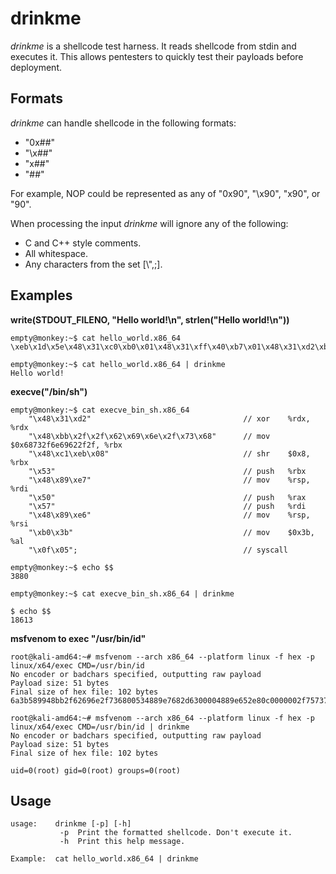 # drinkme

_drinkme_ is a shellcode test harness. It reads shellcode from stdin and executes it. This allows pentesters to quickly test their payloads before deployment.

## Formats ##

_drinkme_ can handle shellcode in the following formats:

* "0x##"
* "\x##"
* "x##"
* "##"

For example, NOP could be represented as any of "0x90", "\x90", "x90", or "90".

When processing the input _drinkme_ will ignore any of the following:

* C and C++ style comments.
* All whitespace.
* Any characters from the set [\\",;].

## Examples ##

**write(STDOUT_FILENO, "Hello world!\n", strlen("Hello world!\n"))**

	empty@monkey:~$ cat hello_world.x86_64 
	\xeb\x1d\x5e\x48\x31\xc0\xb0\x01\x48\x31\xff\x40\xb7\x01\x48\x31\xd2\xb2\x0d\x0f\x05\x48\x31\xc0\xb0\x3c\x48\x31\xff\x0f\x05\xe8\xde\xff\xff\xff\x48\x65\x6c\x6c\x6f\x20\x77\x6f\x72\x6c\x64\x21\x0a
	
	empty@monkey:~$ cat hello_world.x86_64 | drinkme
	Hello world!


**execve("/bin/sh")**

	empty@monkey:~$ cat execve_bin_sh.x86_64 
	    "\x48\x31\xd2"                                  // xor    %rdx, %rdx
	    "\x48\xbb\x2f\x2f\x62\x69\x6e\x2f\x73\x68"      // mov	$0x68732f6e69622f2f, %rbx
	    "\x48\xc1\xeb\x08"                              // shr    $0x8, %rbx
	    "\x53"                                          // push   %rbx
	    "\x48\x89\xe7"                                  // mov    %rsp, %rdi
	    "\x50"                                          // push   %rax
	    "\x57"                                          // push   %rdi
	    "\x48\x89\xe6"                                  // mov    %rsp, %rsi
	    "\xb0\x3b"                                      // mov    $0x3b, %al
	    "\x0f\x05";                                     // syscall
	
	empty@monkey:~$ echo $$
	3880
	
	empty@monkey:~$ cat execve_bin_sh.x86_64 | drinkme
	
	$ echo $$
	18613

**msfvenom to exec "/usr/bin/id"**

	root@kali-amd64:~# msfvenom --arch x86_64 --platform linux -f hex -p linux/x64/exec CMD=/usr/bin/id 
	No encoder or badchars specified, outputting raw payload
	Payload size: 51 bytes
	Final size of hex file: 102 bytes
	6a3b589948bb2f62696e2f736800534889e7682d6300004889e652e80c0000002f7573722f62696e2f69640056574889e60f05
	
	root@kali-amd64:~# msfvenom --arch x86_64 --platform linux -f hex -p linux/x64/exec CMD=/usr/bin/id | drinkme 
	No encoder or badchars specified, outputting raw payload
	Payload size: 51 bytes
	Final size of hex file: 102 bytes
	
	uid=0(root) gid=0(root) groups=0(root)

	
## Usage ##

	usage:    drinkme [-p] [-h]
	           -p  Print the formatted shellcode. Don't execute it.
	           -h  Print this help message.
	
	Example:  cat hello_world.x86_64 | drinkme
